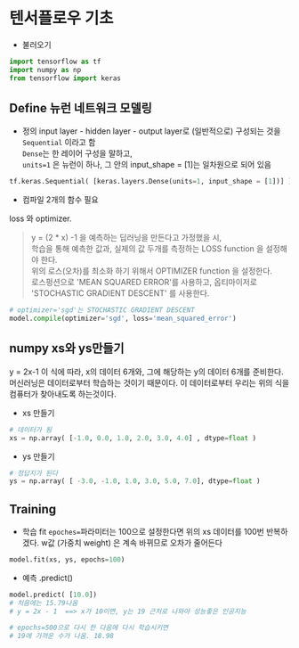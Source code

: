# 텐서플로우 기초

- 불러오기
```py
import tensorflow as tf
import numpy as np
from tensorflow import keras
```

## Define 뉴런 네트워크 모델링 
- 정의
input layer - hidden layer - output layer로 (일반적으로) 구성되는 것을 `Sequential` 이라고 함   
`Dense`는 한 레이어 구성을 말하고,   
`units=1` 은 뉴런이 하나,  그 안의 input_shape = [1]는 일차원으로 되어 있음

```py
tf.keras.Sequential( [keras.layers.Dense(units=1, input_shape = [1])] )
```

- 컴파일 2개의 함수 필요  

loss 와 optimizer.
> y = (2 * x) -1 을 예측하는 딥러닝을 만든다고 가정했을 시,   
학습을 통해 예측한 값과, 실제의 값 두개를 측정하는 LOSS function 을 설정해야 한다.  
위의 로스(오차)를 최소화 하기 위해서 OPTIMIZER function 을 설정한다.  
로스펑션으로 'MEAN SQUARED ERROR'를 사용하고, 옵티마이저로 'STOCHASTIC GRADIENT DESCENT' 를 사용한다.  

```py
# optimizer='sgd'는 STOCHASTIC GRADIENT DESCENT
model.compile(optimizer='sgd', loss='mean_squared_error')
```

## numpy xs와 ys만들기  
y = 2x-1 이 식에 따라, x의 데이터 6개와, 그에 해당하는 y의 데이터 6개를 준비한다. 머신러닝은 데이터로부터 학습하는 것이기 때문이다. 이 데이터로부터 우리는 위의 식을 컴퓨터가 찾아내도록 하는것이다. 

- xs 만들기
```py
# 데이터가 됨
xs = np.array( [-1.0, 0.0, 1.0, 2.0, 3.0, 4.0] , dtype=float )
```

- ys 만들기
```py
# 정답지가 된다
ys = np.array( [ -3.0, -1.0, 1.0, 3.0, 5.0, 7.0], dtype=float )
```

## Training
- 학습 fit
`epoches=`파라미터는 100으로 설정한다면 위의 xs 데이터를 100번 반복하겠다. w값 (가중치 weight) 은 계속 바뀌므로 오차가 줄어든다
```py
model.fit(xs, ys, epochs=100)
```

- 예측 .predict()
```py
model.predict( [10.0])
# 처음에는 15.79나옴
# y = 2x - 1  ==> x가 10이면, y는 19 근처로 나와야 성능좋은 인공지능

# epochs=500으로 다시 한 다음에 다시 학습시키면
# 19에 가까운 수가 나옴. 18.98
```




